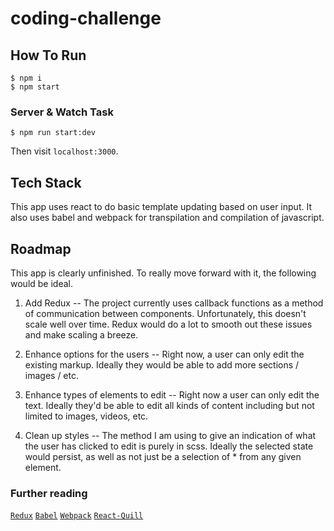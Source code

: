# coding-challenge

## How To Run
```
$ npm i
$ npm start
```

### Server & Watch Task
```
$ npm run start:dev
```
Then visit `localhost:3000`.

## Tech Stack
This app uses react to do basic template updating based on user input.
It also uses babel and webpack for transpilation and compilation of javascript.

## Roadmap
This app is clearly unfinished. To really move forward with it, the following would be ideal.

1. Add Redux --
    The project currently uses callback functions as a method of communication between components. Unfortunately, this doesn't scale well over time. Redux would do a lot to smooth out these issues and make scaling a breeze.

2. Enhance options for the users --
    Right now, a user can only edit the existing markup. Ideally they would be able to add more sections / images / etc.

3. Enhance types of elements to edit --
    Right now a user can only edit the text. Ideally they'd be able to edit all kinds of content including but not limited to images, videos, etc.

4. Clean up styles --
    The method I am using to give an indication of what the user has clicked to edit is purely in scss. Ideally the selected state would persist, as well as not just be a selection of * from any given element.


### Further reading
[`Redux`](https://github.com/gaeron/redux)
[`Babel`](https://github.com/babel/babel)
[`Webpack`](https://github.com/webpack)
[`React-Quill`](https://github.com/zenoamaro/react-quill)

